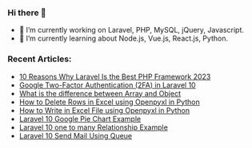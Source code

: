 <!--
**vidvatek/vidvatek** is a ✨ _special_ ✨ repository because its `README.md` (this file) appears on your GitHub profile.

Here are some ideas to get you started:

- 🔭 I’m currently working on ...
- 🌱 I’m currently learning ...
- 👯 I’m looking to collaborate on ...
- 🤔 I’m looking for help with ...
- 💬 Ask me about ...
- 📫 How to reach me: ...
- 😄 Pronouns: ...
- ⚡ Fun fact: ...
-->

### Hi there 👋

- 🔭 I’m currently working on Laravel, PHP, MySQL, jQuery, Javascript.
- 🌱 I’m currently learning about Node.js, Vue.js, React.js, Python.

### Recent Articles:

- [10 Reasons Why Laravel Is the Best PHP Framework 2023](https://vidvatek.com/post/10-reasons-why-laravel-is-the-best-php-framework-2023)
- [Google Two-Factor Authentication (2FA) in Laravel 10](https://vidvatek.com/post/google-two-factor-authentication-2fa-in-laravel-10)
- [What is the difference between Array and Object](https://vidvatek.com/post/what-is-the-difference-between-array-and-object)
- [How to Delete Rows in Excel using Openpyxl in Python](https://vidvatek.com/post/how-to-delete-rows-in-excel-using-openpyxl-in-python)
- [How to Write in Excel File using Openpyxl in Python](https://vidvatek.com/post/how-to-write-in-excel-file-using-openpyxl-in-python)
- [Laravel 10 Google Pie Chart Example](https://vidvatek.com/post/laravel-10-google-pie-chart-example)
- [Laravel 10 one to many Relationship Example](https://vidvatek.com/post/laravel-10-one-to-many-relationship-example)
- [Laravel 10 Send Mail Using Queue](https://vidvatek.com/post/laravel-10-send-mail-using-queue)
